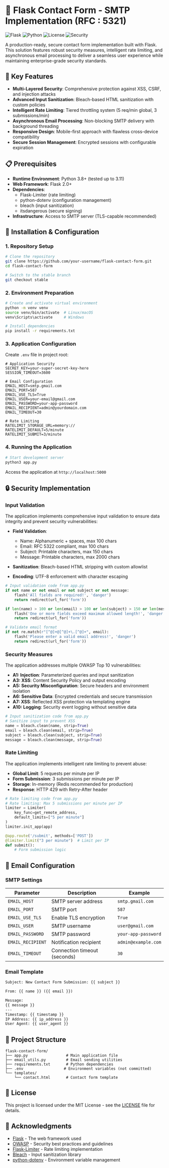 

# 🚀 Flask Contact Form - SMTP Implementation (RFC : 5321)

![Flask](https://img.shields.io/badge/Flask-2.0+-blue.svg)
![Python](https://img.shields.io/badge/Python-3.8+-green.svg)
![License](https://img.shields.io/badge/License-MIT-yellow.svg)
![Security](https://img.shields.io/badge/Security-High-brightgreen.svg)

A production-ready, secure contact form implementation built with Flask. This solution features robust security measures, intelligent rate limiting, and asynchronous email processing to deliver a seamless user experience while maintaining enterprise-grade security standards.

## 🌟 Key Features

- **Multi-Layered Security**: Comprehensive protection against XSS, CSRF, and injection attacks
- **Advanced Input Sanitization**: Bleach-based HTML sanitization with custom policies
- **Intelligent Rate Limiting**: Tiered throttling system (5 req/min global, 3 submissions/min)
- **Asynchronous Email Processing**: Non-blocking SMTP delivery with background threading
- **Responsive Design**: Mobile-first approach with flawless cross-device compatibility
- **Secure Session Management**: Encrypted sessions with configurable expiration

## 📋 Prerequisites

- **Runtime Environment**: Python 3.8+ (tested up to 3.11)
- **Web Framework**: Flask 2.0+
- **Dependencies**:
  - Flask-Limiter (rate limiting)
  - python-dotenv (configuration management)
  - bleach (input sanitization)
  - itsdangerous (secure signing)
- **Infrastructure**: Access to SMTP server (TLS-capable recommended)

## 🚀 Installation & Configuration

### 1. Repository Setup

```bash
# Clone the repository
git clone https://github.com/your-username/flask-contact-form.git
cd flask-contact-form

# Switch to the stable branch
git checkout stable
```

### 2. Environment Preparation

```bash
# Create and activate virtual environment
python -m venv venv
source venv/bin/activate  # Linux/macOS
venv\Scripts\activate     # Windows

# Install dependencies
pip install -r requirements.txt
```

### 3. Application Configuration

Create `.env` file in project root:

```env
# Application Security
SECRET_KEY=your-super-secret-key-here
SESSION_TIMEOUT=3600

# Email Configuration
EMAIL_HOST=smtp.gmail.com
EMAIL_PORT=587
EMAIL_USE_TLS=True
EMAIL_USER=your-email@gmail.com
EMAIL_PASSWORD=your-app-password
EMAIL_RECIPIENT=admin@yourdomain.com
EMAIL_TIMEOUT=30

# Rate Limiting
RATELIMIT_STORAGE_URL=memory://
RATELIMIT_DEFAULT=5/minute
RATELIMIT_SUBMIT=3/minute
```

### 4. Running the Application

```bash
# Start development server
python3 app.py
```

Access the application at `http://localhost:5000`

## 🔒 Security Implementation

### Input Validation

The application implements comprehensive input validation to ensure data integrity and prevent security vulnerabilities:

- **Field Validation**:
  - Name: Alphanumeric + spaces, max 100 chars
  - Email: RFC 5322 compliant, max 100 chars
  - Subject: Printable characters, max 150 chars
  - Message: Printable characters, max 2000 chars

- **Sanitization**: Bleach-based HTML stripping with custom allowlist
- **Encoding**: UTF-8 enforcement with character escaping

```python
# Input validation code from app.py
if not name or not email or not subject or not message:
    flash('All fields are required!', 'danger')
    return redirect(url_for('form'))

if len(name) > 100 or len(email) > 100 or len(subject) > 150 or len(message) > 2000:
    flash('One or more fields exceed maximum allowed length!', 'danger')
    return redirect(url_for('form'))

# Validate email format
if not re.match(r"[^@]+@[^@]+\.[^@]+", email):
    flash('Please enter a valid email address!', 'danger')
    return redirect(url_for('form'))
```

### Security Measures

The application addresses multiple OWASP Top 10 vulnerabilities:

- **A1: Injection**: Parameterized queries and input sanitization
- **A3: XSS**: Content Security Policy and output encoding
- **A5: Security Misconfiguration**: Secure headers and environment isolation
- **A6: Sensitive Data**: Encrypted credentials and secure transmission
- **A7: XSS**: Reflected XSS protection via templating engine
- **A10: Logging**: Security event logging without sensitive data

```python
# Input sanitization code from app.py
# Sanitize input to prevent XSS
name = bleach.clean(name, strip=True)
email = bleach.clean(email, strip=True)
subject = bleach.clean(subject, strip=True)
message = bleach.clean(message, strip=True)
```

### Rate Limiting

The application implements intelligent rate limiting to prevent abuse:

- **Global Limit**: 5 requests per minute per IP
- **Form Submission**: 3 submissions per minute per IP
- **Storage**: In-memory (Redis recommended for production)
- **Response**: HTTP 429 with Retry-After header

```python
# Rate limiting code from app.py
# Rate limiting: Max 5 submissions per minute per IP
limiter = Limiter(
    key_func=get_remote_address,
    default_limits=["5 per minute"]
)
limiter.init_app(app)

@app.route('/submit', methods=['POST'])
@limiter.limit("3 per minute")  # Limit per IP
def submit():
    # Form submission logic
```

## 📧 Email Configuration

### SMTP Settings

| Parameter | Description | Example |
|-----------|-------------|---------|
| `EMAIL_HOST` | SMTP server address | `smtp.gmail.com` |
| `EMAIL_PORT` | SMTP port | `587` |
| `EMAIL_USE_TLS` | Enable TLS encryption | `True` |
| `EMAIL_USER` | SMTP username | `user@gmail.com` |
| `EMAIL_PASSWORD` | SMTP password | `your-app-password` |
| `EMAIL_RECIPIENT` | Notification recipient | `admin@example.com` |
| `EMAIL_TIMEOUT` | Connection timeout (seconds) | `30` |

### Email Template
```html
Subject: New Contact Form Submission: {{ subject }}

From: {{ name }} ({{ email }})

Message:
{{ message }}
---
Timestamp: {{ timestamp }}
IP Address: {{ ip_address }}
User Agent: {{ user_agent }}
```

## 📁 Project Structure

```
flask-contact-form/
├── app.py                 # Main application file
├── email_utils.py         # Email sending utilities
├── requirements.txt       # Python dependencies
├── .env                  # Environment variables (not committed)
└── templates/
    └── contact.html       # Contact form template
```

## 📄 License

This project is licensed under the MIT License - see the [LICENSE]( LICENSE) file for details.

## 🙏 Acknowledgments

- [Flask](https://flask.palletsprojects.com/) - The web framework used
- [OWASP](https://owasp.org/) - Security best practices and guidelines
- [Flask-Limiter](https://flask-limiter.readthedocs.io/) - Rate limiting implementation
- [Bleach](https://bleach.readthedocs.io/) - Input sanitization library
- [python-dotenv](https://github.com/theskumar/python-dotenv) - Environment variable management
